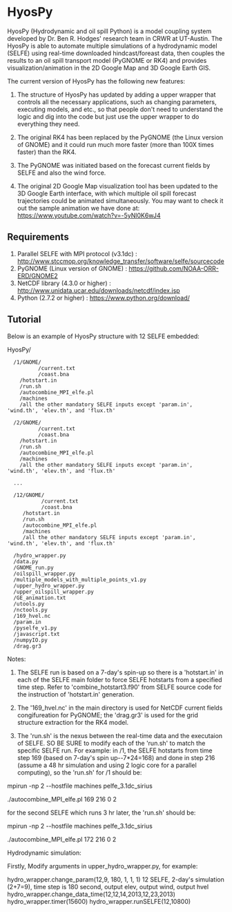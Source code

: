 HyosPy
======

HyosPy (Hydrodynamic and oil spill Python) is a model coupling system developed by Dr. Ben R. Hodges' research team in CRWR at UT-Austin. The HyosPy is able to automate multiple simulations of a hydrodynamic model (SELFE) using real-time downloaded hindcast/foreast data, then couples the results to an oil spill transport model (PyGNOME or RK4) and provides visualization/animation in the 2D Google Map and 3D Google Earth GIS.

The current version of HyosPy has the following new features:

1. The structure of HyosPy has updated by adding a upper wrapper that controls all the necessary applications, such as changing parameters, executing models, and etc., so that people don't need to understand the logic and dig into the code but just use the upper wrapper to do everything they need.

2. The original RK4 has been replaced by the PyGNOME (the Linux version of GNOME) and it could run much more faster (more than 100X times faster) than the RK4.

3. The PyGNOME was initiated based on the forecast current fields by SELFE and also the wind force.

4. The original 2D Google Map visualization tool has been updated to the 3D Google Earth interface, with which multiple oil spill forecast trajectories could be animated simultaneously. You may want to check it out the sample animation we have done at: https://www.youtube.com/watch?v=-5yNl0K6wJ4

Requirements
-----
1. Parallel SELFE with MPI protocol (v3.1dc) : http://www.stccmop.org/knowledge_transfer/software/selfe/sourcecode
2. PyGNOME (Linux version of GNOME) : https://github.com/NOAA-ORR-ERD/GNOME2
3. NetCDF library (4.3.0 or higher) : http://www.unidata.ucar.edu/downloads/netcdf/index.jsp
4. Python (2.7.2 or higher) : https://www.python.org/download/

Tutorial
--------
Below is an example of HyosPy structure with 12 SELFE embedded:


HyosPy/

      /1/GNOME/
              /current.txt
              /coast.bna
        /hotstart.in
        /run.sh
        /autocombine_MPI_elfe.pl
        /machines
        /all the other mandatory SELFE inputs except 'param.in', 'wind.th', 'elev.th', and 'flux.th'
        
      /2/GNOME/
              /current.txt
              /coast.bna
        /hotstart.in
        /run.sh
        /autocombine_MPI_elfe.pl
        /machines
        /all the other mandatory SELFE inputs except 'param.in', 'wind.th', 'elev.th', and 'flux.th'
        
      ...
      
      /12/GNOME/
               /current.txt
               /coast.bna
         /hotstart.in
         /run.sh
         /autocombine_MPI_elfe.pl
         /machines
         /all the other mandatory SELFE inputs except 'param.in', 'wind.th', 'elev.th', and 'flux.th'
      
      /hydro_wrapper.py
      /data.py
      /GNOME_run.py
      /oilspill_wrapper.py
      /multiple_models_with_multiple_points_v1.py
      /upper_hydro_wrapper.py
      /upper_oilspill_wrapper.py
      /GE_animation.txt
      /utools.py
      /nctools.py
      /169_hvel.nc
      /param.in
      /pyselfe_v1.py
      /javascript.txt
      /numpyIO.py
      /drag.gr3
      
Notes:

1. The SELFE run is based on a 7-day's spin-up so there is a 'hotstart.in' in each of the SELFE main folder to force SELFE hotstarts from a specified time step. Refer to 'combine_hotstart3.f90' from SELFE source code for the instruction of 'hotstart.in' generation.
2. The '169_hvel.nc' in the main directory is used for NetCDF current fields congifureation for PyGNOME; the 'drag.gr3' is used for the grid structure extraction for the RK4 model.
       

2. The 'run.sh' is the nexus between the real-time data and the executaion of SELFE. SO BE SURE to modify each of the 'run.sh' to match the specific SELFE run. For example: in /1, the SELFE hotstarts from time step 169 (based on 7-day's spin up--7*24=168) and done in step 216 (assume a 48 hr simulation and using 2 logic core for a parallel computing), so the 'run.sh' for /1 should be:

mpirun -np 2 --hostfile machines pelfe_3.1dc_sirius

./autocombine_MPI_elfe.pl 169 216 0 2

for the second SELFE which runs 3 hr later, the 'run.sh' should be:

mpirun -np 2 --hostfile machines pelfe_3.1dc_sirius

./autocombine_MPI_elfe.pl 172 216 0 2


Hydrodynamic simulation:

Firstly, Modify arguments in upper_hydro_wrapper.py, for example:

hydro_wrapper.change_param(12,9, 180, 1, 1, 1)  12 SELFE, 2-day's simulation (2+7=9), time step is 180 second, output elev, output wind, output hvel
hydro_wrapper.change_data_time(12,12,14,2013,12,23,2013)
hydro_wrapper.timer(15600)
hydro_wrapper.runSELFE(12,10800)

 
        
     
